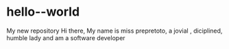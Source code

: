 # hello--world
My new repository
Hi there,
My name is miss prepretoto, a jovial , diciplined, humble lady and am a software developer
